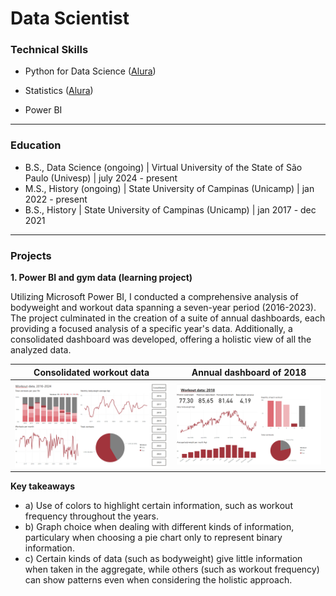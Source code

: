 # Data Scientist

### Technical Skills
- Python for Data Science ([Alura](https://cursos.alura.com.br/degree/certificate/809d8ddf-48d7-428b-b4ee-c73a0f7f70a5?lang=pt_BR))

- Statistics ([Alura](https://cursos.alura.com.br/degree/certificate/4994464b-89b9-4807-a8c2-a594cc8dd605?lang=pt_BR))

- Power BI

---

### Education
- B.S., Data Science (ongoing) | Virtual University of the State of São Paulo (Univesp) | july 2024 - present
- M.S., History (ongoing) | State University of Campinas (Unicamp) | jan 2022 - present
- B.S., History | State University of Campinas (Unicamp) | jan 2017 - dec 2021

---

### Projects
**1. Power BI and gym data (learning project)**

Utilizing Microsoft Power BI, I conducted a comprehensive analysis of bodyweight and workout data spanning a seven-year period (2016-2023). The project culminated in the creation of a suite of annual dashboards, each providing a focused analysis of a specific year's data. Additionally, a consolidated dashboard was developed, offering a holistic view of all the analyzed data.

**Consolidated workout data** | **Annual dashboard of 2018**
:-------------------------:|:-------------------------:
![](/assets/img/Consolidado_treino.png) | ![](/assets/img/Treino_2018.png)


**Key takeaways**
- a) Use of colors to highlight certain information, such as workout frequency throughout the years.
- b) Graph choice when dealing with different kinds of information, particulary when choosing a pie chart only to represent binary information.
- c) Certain kinds of data (such as bodyweight) give little information when taken in the aggregate, while others (such as workout frequency) can show patterns even when considering the holistic approach.


